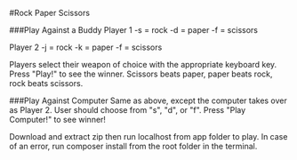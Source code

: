 #Rock Paper Scissors

###Play Against a Buddy
Player 1
  -s = rock
  -d = paper
  -f = scissors

Player 2
  -j = rock
  -k = paper
  -f = scissors

Players select their weapon of choice with the appropriate keyboard key. Press "Play!" to see the winner.
Scissors beats paper, paper beats rock, rock beats scissors.

###Play Against Computer
Same as above, except the computer takes over as Player 2. User should choose from "s", "d", or "f".
Press "Play Computer!" to see winner!


Download and extract zip then run localhost from app folder to play.
In case of an error, run composer install from the root folder in the terminal.
